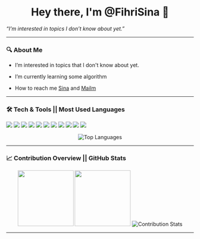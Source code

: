 <h1 align="center">Hey there, I'm @FihriSina 👋</h1>

<p align="center">

  <em>“I’m interested in topics I don’t know about yet.”</em>  

</p>

---

### 🔍 About Me

-  I’m interested in topics that I don't know about yet.

-  I’m currently learning some algorithm

-  How to reach me [Sina](https://www.linkedin.com/in/abdullah-sina-korkmaz-1a9605338/) and <a href="mailto:abdullahsina34@gmail.com"> Mailm </a>

---

### 


###  🛠️ Tech & Tools || Most Used Languages 

<p>
  
  <!-- Git -->
  <img src="https://img.shields.io/badge/Git-F05032?style=for-the-badge&logo=git&logoColor=white" />

  <!-- Assembly -->
  <img src="https://img.shields.io/badge/Assembly-6E4C13?style=for-the-badge&logo=gnuemacs&logoColor=white" />

  <!-- Logisim -->
  <img src="https://img.shields.io/badge/Logisim-888888?style=for-the-badge&logo=circuit-board&logoColor=white" />

  <!-- C/C++ -->
  <img src="https://img.shields.io/badge/C%2FC%2B%2B-00599C?style=for-the-badge&logo=c%2B%2B&logoColor=white" />

  <!-- Java -->
  <img src="https://img.shields.io/badge/Java-007396?style=for-the-badge&logo=java&logoColor=white" />

  <!-- Swing (Java GUI Toolkit) -->
  <img src="https://img.shields.io/badge/Swing-007396?style=for-the-badge&logo=java&logoColor=white" />
  
  <!-- Python -->
  <img src="https://img.shields.io/badge/Python-3776AB?style=for-the-badge&logo=python&logoColor=white" />
  
  <!-- Jupyter -->
  <img src="https://img.shields.io/badge/Jupyter-F37626?style=for-the-badge&logo=jupyter&logoColor=white" />
  
  <!-- JavaScript -->
  <img src="https://img.shields.io/badge/JavaScript-F7DF1E?style=for-the-badge&logo=javascript&logoColor=black" />

  <!-- HTML -->
  <img src="https://img.shields.io/badge/HTML5-E34F26?style=for-the-badge&logo=html5&logoColor=white" />
  
  <!-- CSS -->
  <img src="https://img.shields.io/badge/CSS3-1572B6?style=for-the-badge&logo=css3&logoColor=white" />
  
</p>

<p align="center">

  <img src="https://github-readme-stats.vercel.app/api/top-langs/?username=FihriSina&layout=compact&hide_border=true" alt="Top Languages" />

</p>

---

### 📈 Contribution Overview || GitHub Stats

<p align="center">

  <img src="https://github-readme-stats.vercel.app/api?username=FihriSina&show_icons=true&theme=tokyonight" height="150" />

  <img src="https://github-readme-streak-stats.herokuapp.com/?user=FihriSina&theme=tokyonight" height="150" />

  <img src="https://github-contribution-stats.vercel.app/api/?username=FihriSina" alt="Contribution Stats" />

</p>

---
